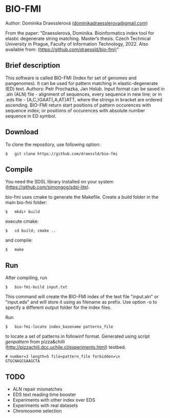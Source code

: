 # BIO-FMI

Author: Dominika Draesslerová (dominikadraesslerova@gmail.com)

From the paper: "Draesslerová, Dominika. Bioinformatics index tool for elastic degenerate string matching. Master’s thesis. Czech Technical University in Prague, Faculty of Information Technology, 2022. Also available from: ⟨https://github.com/draessld/bio-fmi⟩"

##  Brief description

This software is called BIO-FMI (Index for set of genomes and pangenomes). It can be used for pattern matching in elastic-degenerate (ED) text. Authors: Petr Prochazka, Jan Holub.
Input format can be saved in .aln (ALN) file - alignment of sequences, every sequence in new line; or in .eds file - {A,C,}GAAT{,A,AT}ATT, where the strings in bracket are ordered ascending. BIO-FMI return start positions of pattern occurences with sequence index; or positions of occurences with absolute number sequence in ED symbol.

##  Download

To clone the repository, use following option:
```
$   git clone https://github.com/draessld/bio-fmi
```
##  Compile
You need the SDSL library installed on your system (https://github.com/simongog/sdsl-lite).

bio-fmi uses cmake to generate the Makefile. Create a build folder in the main bio-fmi folder:
```
$   mkdir build
```
execute cmake:
```
$   cd build; cmake ..
```
and compile:
```
$   make
```
##  Run
After compiling, run

```
$   bio-fmi-build input.txt
```

This command will create the BIO-FMI index of the text file "input.aln" or "input.eds" and will store it using as filename as prefix. Use option -o to specify a different output folder for the index files.

Run

```
$   bio-fmi-locate index_basename patterns_file
```

to locate a set of patterns in followinf format. Generated using script *genpattern* from pizza&chilli (http://pizzachili.dcc.uchile.cl/experiments.html) testbed.
```
# number=3 length=5 file=pattern_file forbidden=\n
GTGCNAGCGAAGCTA
```

##  TODO
-   ALN repair mismatches
-   EDS text reading time booster
-   Experiments with other index over EDS
-   Experiments with real datasets
-   Chromosome selection


